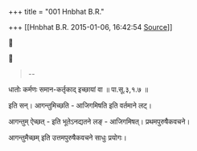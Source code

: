 +++
title = "001 Hnbhat B.R."

+++
[[Hnbhat B.R.	2015-01-06, 16:42:54 [Source](https://groups.google.com/g/samskrita/c/mZ-kcS22Y0A)]]







> --  

  

धातोः कर्मणः समान-कर्तृकाद् इच्छायां वा ॥ पा.सू.३,१.७ ॥

  

इति सन्। आगन्तुमिच्छति - आजिगमिषति इति वर्तमाने लट्।

  

आगन्तुम् ऐच्छत् - इति भूतेऽनद्यतने लङ् - आजिगमिषत्। प्रथमपुरुषैकवचने।

  

आगन्तुमैच्छम् इति उत्तमपुरुषैकवचने साधुः प्रयोगः।

  

